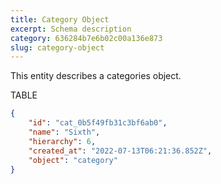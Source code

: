 ```yaml
---
title: Category Object
excerpt: Schema description
category: 636284b7e6b02c00a136e873
slug: category-object
---
```


This entity describes a categories object.

TABLE

```json Example
{
    "id": "cat_0b5f49fb31c3bf6ab0",
    "name": "Sixth",
    "hierarchy": 6,
    "created_at": "2022-07-13T06:21:36.852Z",
    "object": "category"
}
```